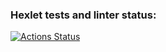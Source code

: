 ### Hexlet tests and linter status:
[![Actions Status](https://github.com/ilyaRozhkov/frontend-project-11/actions/workflows/hexlet-check.yml/badge.svg)](https://github.com/ilyaRozhkov/frontend-project-11/actions)
